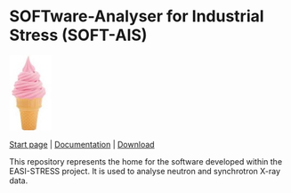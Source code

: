 # SOFTware-Analyser for Industrial Stress (SOFT-AIS)

<img src="images/EIS.jpg" alt="SOFT-AIS Logo" style="width:75px;">

[Start page](README.md) | [Documentation](documentation.md) | [Download](download.md)

This repository represents the home for the software developed within the EASI-STRESS project. It is used to analyse neutron and synchrotron X-ray data.



